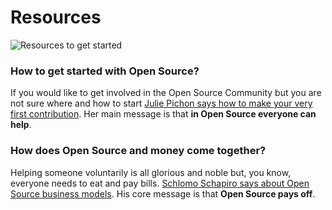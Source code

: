 # Resources

![Resources to get started](http://i.imgur.com/1Tjtujy.png?1)

### How to get started with Open Source?
If you would like to get involved in the Open Source Community but you are not sure where and how to start [Julie Pichon says how to make your very first contribution](https://ep2014.europython.eu/en/schedule/sessions/33/). Her main message is that **in Open Source everyone can help**.

### How does Open Source and money come together?
Helping someone voluntarily is all glorious and noble but, you know, everyone needs to eat and pay bills. [Schlomo Schapiro says about Open Source business models](https://www.youtube.com/watch?v=1vC4uxn_Tw8). His core message is that **Open Source pays off**.
